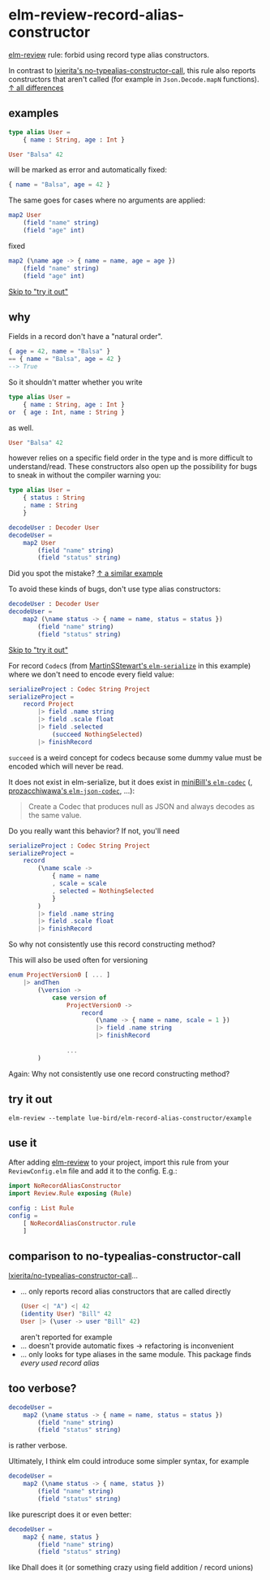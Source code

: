 # elm-review-record-alias-constructor

[elm-review](https://package.elm-lang.org/packages/jfmengels/elm-review/latest/) rule: forbid using record type alias constructors. 

In contrast to [lxierita's no-typealias-constructor-call](lxierita/no-typealias-constructor-call), this rule also reports constructors that aren't called (for example in `Json.Decode.mapN` functions). [↑ all differences](#comparison-to-no-typealias-constructor-call)

## examples

```elm
type alias User =
    { name : String, age : Int }
```

```elm
User "Balsa" 42
```
will be marked as error and automatically fixed:
```elm
{ name = "Balsa", age = 42 }
```

The same goes for cases where no arguments are applied:
```elm
map2 User
    (field "name" string)
    (field "age" int)
```
fixed
```elm
map2 (\name age -> { name = name, age = age })
    (field "name" string)
    (field "age" int)
```

[Skip to "try it out"](#try-it-out)

## why

Fields in a record don't have a "natural order".

```elm
{ age = 42, name = "Balsa" }
== { name = "Balsa", age = 42 }
--> True
```

So it shouldn't matter whether you write

```elm
type alias User =
    { name : String, age : Int }
or  { age : Int, name : String }
```
as well.

```elm
User "Balsa" 42
```
however relies on a specific field order in the type and is more difficult to understand/read.
These constructors also open up the possibility for bugs to sneak in without the compiler warning you:

```elm
type alias User =
    { status : String
    , name : String 
    }

decodeUser : Decoder User
decodeUser =
    map2 User
        (field "name" string)
        (field "status" string)
```
Did you spot the mistake? [↑ a similar example](https://sporto.github.io/elm-patterns/advanced/pipeline-builder.html#caveat)

To avoid these kinds of bugs, don't use type alias constructors:
```elm
decodeUser : Decoder User
decodeUser =
    map2 (\name status -> { name = name, status = status })
        (field "name" string)
        (field "status" string)
```

[Skip to "try it out"](#try-it-out)

For record `Codec`s (from [MartinSStewart's `elm-serialize`](https://package.elm-lang.org/packages/MartinSStewart/elm-serialize/latest/) in this example) where we don't need to encode every field value:
```elm
serializeProject : Codec String Project
serializeProject =
    record Project
        |> field .name string
        |> field .scale float
        |> field .selected
            (succeed NothingSelected)
        |> finishRecord
```
`succeed` is a weird concept for codecs because some dummy value must be encoded which will never be read.

It does not exist in elm-serialize, but it does exist in [miniBill's `elm-codec`](https://package.elm-lang.org/packages/miniBill/elm-codec/latest) (, [prozacchiwawa's `elm-json-codec`](https://package.elm-lang.org/packages/prozacchiwawa/elm-json-codec/latest), ...):
> Create a Codec that produces null as JSON and always decodes as the same value.

Do you really want this behavior? If not, you'll need
```elm
serializeProject : Codec String Project
serializeProject =
    record
        (\name scale ->
            { name = name
            , scale = scale
            , selected = NothingSelected
            }
        )
        |> field .name string
        |> field .scale float
        |> finishRecord
```
So why not consistently use this record constructing method?

This will also be used often for versioning
```elm
enum ProjectVersion0 [ ... ]
    |> andThen
        (\version ->
            case version of
                ProjectVersion0 ->
                    record
                        (\name -> { name = name, scale = 1 })
                        |> field .name string
                        |> finishRecord
                    
                ...
        )
```
Again: Why not consistently use one record constructing method?


## try it out

```noformattingples
elm-review --template lue-bird/elm-record-alias-constructor/example
```

## use it

After adding [elm-review](https://package.elm-lang.org/packages/jfmengels/elm-review/latest/) to your project, import this rule from
your `ReviewConfig.elm` file and add it to the config. E.g.:

```elm
import NoRecordAliasConstructor
import Review.Rule exposing (Rule)

config : List Rule
config =
    [ NoRecordAliasConstructor.rule
    ]

```

## comparison to no-typealias-constructor-call

[lxierita/no-typealias-constructor-call](lxierita/no-typealias-constructor-call)...
- ... only reports record alias constructors that are called directly
  ```elm
  (User <| "A") <| 42
  (identity User) "Bill" 42
  User |> (\user -> user "Bill" 42)
  ```
  aren't reported for example
- ... doesn't provide automatic fixes → refactoring is inconvenient
- ... only looks for type aliases in the same module. This package finds _every used record alias_

## too verbose?

```elm
decodeUser =
    map2 (\name status -> { name = name, status = status })
        (field "name" string)
        (field "status" string)
```
is rather verbose.

Ultimately, I think elm could introduce some simpler syntax, for example

```elm
decodeUser =
    map2 (\name status -> { name, status })
        (field "name" string)
        (field "status" string)
```
like purescript does it or even better:
```elm
decodeUser =
    map2 { name, status }
        (field "name" string)
        (field "status" string)
```
like Dhall does it
(or something crazy using field addition / record unions)

[lxierita/no-typealias-constructor-call]: https://package.elm-lang.org/packages/lxierita/no-typealias-constructor-call/latest/
